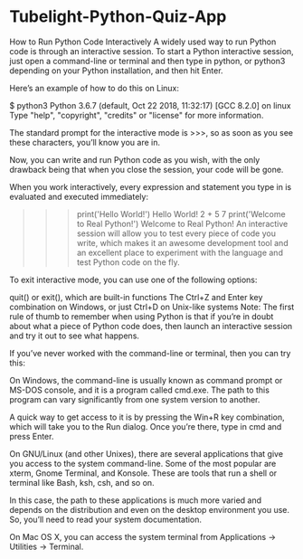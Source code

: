 # Tubelight-Python-Quiz-App
How to Run Python Code Interactively
A widely used way to run Python code is through an interactive session. To start a Python interactive session, just open a command-line or terminal and then type in python, or python3 depending on your Python installation, and then hit Enter.

Here’s an example of how to do this on Linux:

$ python3
Python 3.6.7 (default, Oct 22 2018, 11:32:17)
[GCC 8.2.0] on linux
Type "help", "copyright", "credits" or "license" for more information.
>>>
The standard prompt for the interactive mode is >>>, so as soon as you see these characters, you’ll know you are in.

Now, you can write and run Python code as you wish, with the only drawback being that when you close the session, your code will be gone.

When you work interactively, every expression and statement you type in is evaluated and executed immediately:

>>> print('Hello World!')
Hello World!
>>> 2 + 5
7
>>> print('Welcome to Real Python!')
Welcome to Real Python!
An interactive session will allow you to test every piece of code you write, which makes it an awesome development tool and an excellent place to experiment with the language and test Python code on the fly.

To exit interactive mode, you can use one of the following options:

quit() or exit(), which are built-in functions
The Ctrl+Z and Enter key combination on Windows, or just Ctrl+D on Unix-like systems
Note: The first rule of thumb to remember when using Python is that if you’re in doubt about what a piece of Python code does, then launch an interactive session and try it out to see what happens.

If you’ve never worked with the command-line or terminal, then you can try this:

On Windows, the command-line is usually known as command prompt or MS-DOS console, and it is a program called cmd.exe. The path to this program can vary significantly from one system version to another.

A quick way to get access to it is by pressing the Win+R key combination, which will take you to the Run dialog. Once you’re there, type in cmd and press Enter.

On GNU/Linux (and other Unixes), there are several applications that give you access to the system command-line. Some of the most popular are xterm, Gnome Terminal, and Konsole. These are tools that run a shell or terminal like Bash, ksh, csh, and so on.

In this case, the path to these applications is much more varied and depends on the distribution and even on the desktop environment you use. So, you’ll need to read your system documentation.

On Mac OS X, you can access the system terminal from Applications → Utilities → Terminal.
